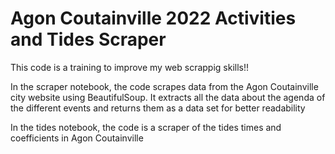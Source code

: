 # Agon Coutainville 2022 Activities and Tides Scraper

This code is a training to improve my web scrappig skills!!

In the scraper notebook, the code scrapes data from the Agon Coutainville city website using BeautifulSoup.
It extracts all the data about the agenda of the different events and returns them as a data set for better readability

In the tides notebook, the code is a scraper of the tides times and coefficients in Agon Coutainville
